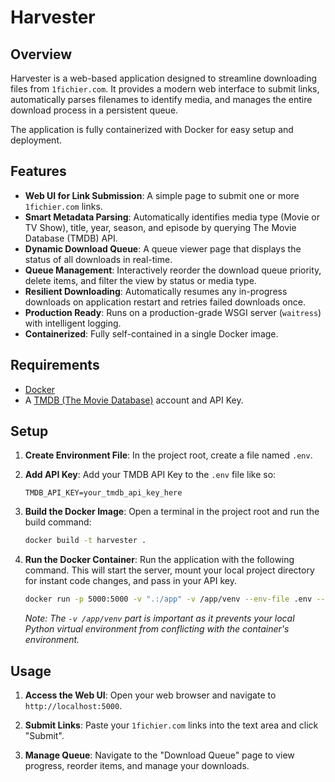 # Harvester

## Overview

Harvester is a web-based application designed to streamline downloading files from `1fichier.com`. It provides a modern web interface to submit links, automatically parses filenames to identify media, and manages the entire download process in a persistent queue.

The application is fully containerized with Docker for easy setup and deployment.

## Features

- **Web UI for Link Submission**: A simple page to submit one or more `1fichier.com` links.
- **Smart Metadata Parsing**: Automatically identifies media type (Movie or TV Show), title, year, season, and episode by querying The Movie Database (TMDB) API.
- **Dynamic Download Queue**: A queue viewer page that displays the status of all downloads in real-time.
- **Queue Management**: Interactively reorder the download queue priority, delete items, and filter the view by status or media type.
- **Resilient Downloading**: Automatically resumes any in-progress downloads on application restart and retries failed downloads once.
- **Production Ready**: Runs on a production-grade WSGI server (`waitress`) with intelligent logging.
- **Containerized**: Fully self-contained in a single Docker image.

## Requirements

- [Docker](https://www.docker.com/get-started)
- A [TMDB (The Movie Database)](https://www.themoviedb.org/signup) account and API Key.

## Setup

1.  **Create Environment File**: In the project root, create a file named `.env`.

2.  **Add API Key**: Add your TMDB API Key to the `.env` file like so:
    ```
    TMDB_API_KEY=your_tmdb_api_key_here
    ```

3.  **Build the Docker Image**: Open a terminal in the project root and run the build command:
    ```sh
    docker build -t harvester .
    ```

4.  **Run the Docker Container**: Run the application with the following command. This will start the server, mount your local project directory for instant code changes, and pass in your API key.
    ```sh
    docker run -p 5000:5000 -v ".:/app" -v /app/venv --env-file .env --name harvester-app harvester
    ```
    *Note: The `-v /app/venv` part is important as it prevents your local Python virtual environment from conflicting with the container's environment.*

## Usage

1.  **Access the Web UI**: Open your web browser and navigate to `http://localhost:5000`.

2.  **Submit Links**: Paste your `1fichier.com` links into the text area and click "Submit".

3.  **Manage Queue**: Navigate to the "Download Queue" page to view progress, reorder items, and manage your downloads.